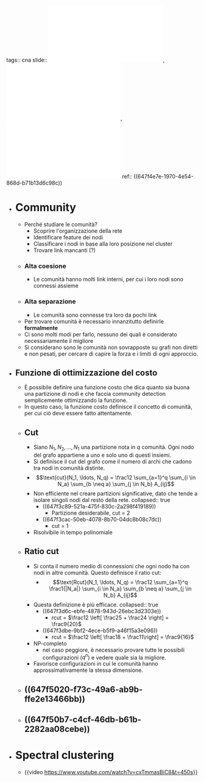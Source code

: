 tags:: cna
slide:: ![ns12](../assets/ns12.pdf), ![ns13](../assets/ns13.pdf), ![ns14](../assets/ns14.pdf)
ref:: ((647f4e7e-1970-4e54-868d-b71b13d6c98c))

- # Community
	- Perché studiare le comunità?
		- Scoprire l'organizzazione della rete
		- Identificare feature dei nodi
		- Classificare i nodi in base alla loro posizione nel cluster
		- Trovare link mancanti (?)
	- ### Alta coesione
		- Le comunità hanno molti link interni, per cui i loro nodi sono connessi assieme
	- ### Alta separazione
		- Le comunità sono connesse tra loro da pochi link
	- Per trovare comunità è necessario innanzitutto definirle **formalmente**
	- Ci sono molti modi per farlo, nessuno dei quali è considerato necessariamente il migliore
	- Si considerano sono le comunità non sovrapposte su grafi non diretti e non pesati, per cercare di capire la forza e i limiti di ogni approccio.
- ## Funzione di ottimizzazione del costo
	- È possibile definire una funzione costo che dica quanto sia buona una partizione di nodi e che faccia community detection semplicemente ottimizzando la funzione.
	- In questo caso, la funzione costo definisce il concetto di comunità, per cui ciò deve essere fatto attentamente.
	- ## Cut
		- Siano $N_1, N_2, \ldots, N_1$ una partizione nota in $q$ comunità. Ogni nodo del grafo appartiene a uno e solo uno di questi insiemi.
		- Si definisce il cut del grafo come il numero di archi che cadono tra nodi in comunità distinte.
		- $$\text{cut}(N_1, \ldots, N_q) = \frac12 \sum_{a=1}^q \sum_{i \in N_a} \sum_{b \neq a} \sum_{j \in N_b} A_{ij}$$
		- Non efficiente nel creare partizioni significative, dato che tende a isolare singoli nodi dal resto della rete.
		  collapsed:: true
			- ((647f3c89-521a-475f-830c-2a298f419189))
				- Partizione desiderabile, cut = 2
			- ((647f3cac-50eb-4078-8b70-04dc8b08c7dc))
				- cut = 1
		- Risolvibile in tempo polinomiale
	- ## Ratio cut
		- Si conta il numero medio di connessioni che ogni nodo ha con nodi in altre comunità. Questo definisce il ratio cut:
			- $$\text{Rcut}(N_1, \ldots, N_q) = \frac12 \sum_{a=1}^q \frac1{|N_a|} \sum_{i \in N_a} \sum_{b \neq a} \sum_{j \in N_b} A_{ij}$$
		- Questa definizione è più efficace.
		  collapsed:: true
			- ((647f3d6c-ebfe-4878-943d-26ebc3d2303e))
				- rcut = $\frac12 \left[ \frac25 + \frac24 \right] = \frac9{20}$
			- ((647f3dbe-9bf2-4ece-b5f9-a46f15a3e096))
				- rcut = $\frac12 \left[ \frac18 + \frac11\right] = \frac9{16}$
		- NP-completo
			- nel caso peggiore, è necessario provare tutte le possibili configurazioni ($q^n$) e vedere quale sia la migliore.
		- Favorisce configurazioni in cui le comunità hanno approssimativamente la stessa dimensione.
	- ## ((647f5020-f73c-49a6-ab9b-ffe2e13466bb))
	- ## ((647f50b7-c4cf-46db-b61b-2282aa08cebe))
- # Spectral clustering
	- {{video https://www.youtube.com/watch?v=cxTmmasBiC8&t=450s}}